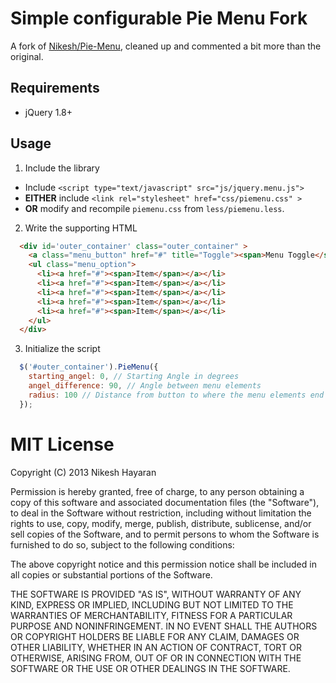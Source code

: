 # Simple configurable Pie Menu Fork

A fork of [Nikesh/Pie-Menu](https://github.com/Nikesh/Pie-Menu), cleaned up and commented a bit more than the original.

## Requirements

* jQuery 1.8+

## Usage

1. Include the library

  * Include `<script type="text/javascript" src="js/jquery.menu.js">` 
  * **EITHER** include `<link rel="stylesheet" href="css/piemenu.css" >` 
  * **OR** modify and recompile `piemenu.css` from `less/piemenu.less`.

2. Write the supporting HTML

  ```html
    <div id='outer_container' class="outer_container" >
      <a class="menu_button" href="#" title="Toggle"><span>Menu Toggle</span></a>
      <ul class="menu_option">
        <li><a href="#"><span>Item</span></a></li>
        <li><a href="#"><span>Item</span></a></li>
        <li><a href="#"><span>Item</span></a></li>
        <li><a href="#"><span>Item</span></a></li>
        <li><a href="#"><span>Item</span></a></li>
      </ul>
    </div>
  ```

3. Initialize the script

  ```javascript
    $('#outer_container').PieMenu({
      starting_angel: 0, // Starting Angle in degrees
      angel_difference: 90, // Angle between menu elements
      radius: 100 // Distance from button to where the menu elements end up
    }); 
  ```

# MIT License

Copyright (C) 2013 Nikesh Hayaran

Permission is hereby granted, free of charge, to any person obtaining a copy of this software and associated documentation files (the "Software"), to deal in the Software without restriction, including without limitation the rights to use, copy, modify, merge, publish, distribute, sublicense, and/or sell copies of the Software, and to permit persons to whom the Software is furnished to do so, subject to the following conditions:

The above copyright notice and this permission notice shall be included in all copies or substantial portions of the Software.

THE SOFTWARE IS PROVIDED "AS IS", WITHOUT WARRANTY OF ANY KIND, EXPRESS OR IMPLIED, INCLUDING BUT NOT LIMITED TO THE WARRANTIES OF MERCHANTABILITY, FITNESS FOR A PARTICULAR PURPOSE AND NONINFRINGEMENT. IN NO EVENT SHALL THE AUTHORS OR COPYRIGHT HOLDERS BE LIABLE FOR ANY CLAIM, DAMAGES OR OTHER LIABILITY, WHETHER IN AN ACTION OF CONTRACT, TORT OR OTHERWISE, ARISING FROM, OUT OF OR IN CONNECTION WITH THE SOFTWARE OR THE USE OR OTHER DEALINGS IN THE SOFTWARE.
